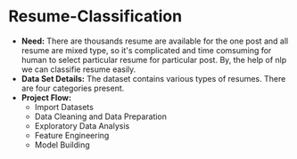 # Resume-Classification
- **Need:**
  There are thousands resume are available for the one post and all resume are mixed type, so it's complicated and time comsuming for human to select particular resume for particular post. By, the help of nlp we can classifie resume easily.
- **Data Set Details:**
  The dataset contains various types of resumes. There are four categories present.
- **Project Flow:**
  - Import Datasets
  - Data Cleaning and Data Preparation
  - Exploratory Data Analysis 
  - Feature Engineering
  - Model Building
  
